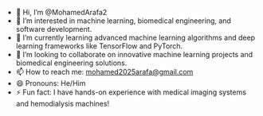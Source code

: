 - 👋 Hi, I’m @MohamedArafa2
- 👀 I’m interested in machine learning, biomedical engineering, and software development.
- 🌱 I’m currently learning advanced machine learning algorithms and deep learning frameworks like TensorFlow and PyTorch.
- 💞️ I’m looking to collaborate on innovative machine learning projects and biomedical engineering solutions.
- 📫 How to reach me: mohamed2025arafa@gmail.com
- 😄 Pronouns: He/Him
- ⚡ Fun fact: I have hands-on experience with medical imaging systems and hemodialysis machines!

<!---
MohamedArafa2/MohamedArafa2 is a ✨ special ✨ repository because its `README.md` (this file) appears on your GitHub profile.
You can click the Preview link to take a look at your changes.
--->
